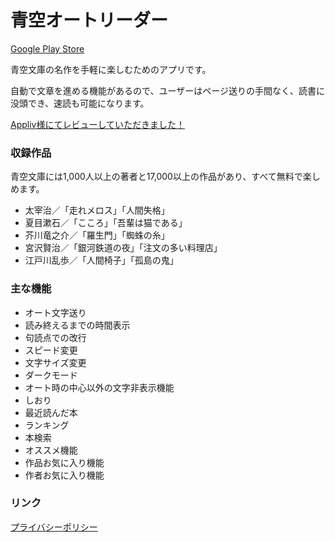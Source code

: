 # 青空オートリーダー

[Google Play Store](https://play.google.com/store/apps/details?id=com.puzful.aozora_auto_reader)

青空文庫の名作を手軽に楽しむためのアプリです。

自動で文章を進める機能があるので、ユーザーはページ送りの手間なく、読書に没頭でき、速読も可能になります。

[Appliv様にてレビューしていただきました！](https://app-liv.jp/5349116/)

### 収録作品
青空文庫には1,000人以上の著者と17,000以上の作品があり、すべて無料で楽しめます。
- 太宰治／「走れメロス」「人間失格」
- 夏目漱石／「こころ」「吾輩は猫である」
- 芥川竜之介／「羅生門」「蜘蛛の糸」
- 宮沢賢治／「銀河鉄道の夜」「注文の多い料理店」
- 江戸川乱歩／「人間椅子」「孤島の鬼」

### 主な機能
- オート文字送り
- 読み終えるまでの時間表示
- 句読点での改行
- スピード変更
- 文字サイズ変更
- ダークモード
- オート時の中心以外の文字非表示機能
- しおり
- 最近読んだ本
- ランキング
- 本検索
- オススメ機能
- 作品お気に入り機能
- 作者お気に入り機能

### リンク

[プライバシーポリシー](https://puzful.github.io/aozora-auto-reader/PrivacyPolicy/ja)
